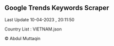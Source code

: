 

## Google Trends Keywords Scraper 
 
Last Update 10-04-2023 , 20:11:50

Country List :
VIETNAM.json



© Abdul Muttaqin 
